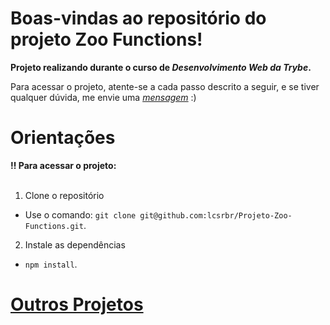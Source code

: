 # Boas-vindas ao repositório do projeto Zoo Functions!

<strong>Projeto realizando durante o curso de _Desenvolvimento Web da Trybe_.</strong>

Para acessar o projeto, atente-se a cada passo descrito a seguir, e se tiver qualquer dúvida, me envie uma _[mensagem](https://portfolio-bay-omega-17.vercel.app/#contact)_ :)

# Orientações


  <summary><strong>‼️ Para acessar o projeto: </strong></summary><br />

  1. Clone o repositório

  - Use o comando: `git clone git@github.com:lcsrbr/Projeto-Zoo-Functions.git`.

  2. Instale as dependências

  - `npm install`.
  
  # [Outros Projetos](https://portfolio-bay-omega-17.vercel.app/#projetos)

